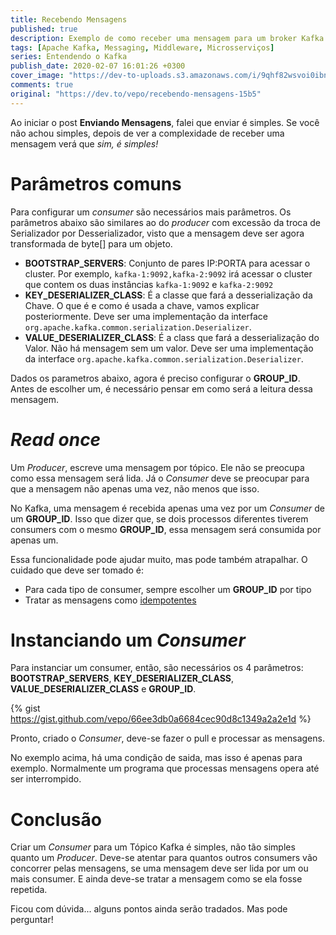 ```yaml
---
title: Recebendo Mensagens
published: true
description: Exemplo de como receber uma mensagem para um broker Kafka
tags: [Apache Kafka, Messaging, Middleware, Microsserviços]
series: Entendendo o Kafka
publish_date: 2020-02-07 16:01:26 +0300
cover_image: "https://dev-to-uploads.s3.amazonaws.com/i/9qhf82wsvoi0ibnsi1gb.jpg"
comments: true
original: "https://dev.to/vepo/recebendo-mensagens-15b5"
---
```


Ao iniciar o post **Enviando Mensagens**, falei que enviar é simples. Se você não achou simples, depois de ver a complexidade de receber uma mensagem verá que *sim, é simples!*

# Parâmetros comuns

Para configurar um _consumer_ são necessários mais parâmetros. Os parâmetros abaixo são similares ao do _producer_ com excessão da troca de Serializador por Desserializador, visto que a mensagem deve ser agora transformada de byte[] para um objeto.

* **BOOTSTRAP_SERVERS**: Conjunto de pares IP:PORTA para acessar o cluster. Por exemplo, `kafka-1:9092,kafka-2:9092` irá acessar o cluster que contem os duas instâncias `kafka-1:9092` e `kafka-2:9092`
* **KEY_DESERIALIZER_CLASS**: É a classe que fará a desserialização da Chave. O que é e como é usada a chave, vamos explicar posteriormente. Deve ser uma implementação da interface `org.apache.kafka.common.serialization.Deserializer`.
* **VALUE_DESERIALIZER_CLASS**: É a class que fará a desserialização do Valor. Não há mensagem sem um valor. Deve ser uma implementação da interface `org.apache.kafka.common.serialization.Deserializer`.

Dados os parametros abaixo, agora é preciso configurar o **GROUP_ID**. Antes de escolher um, é necessário pensar em como será a leitura dessa mensagem.

# _Read once_

Um _Producer_, escreve uma mensagem por tópico. Ele não se preocupa como essa mensagem será lida. Já o _Consumer_ deve se preocupar para que a mensagem não apenas uma vez, não menos que isso.

No Kafka, uma mensagem é recebida apenas uma vez por um _Consumer_ de um **GROUP_ID**. Isso que dizer que, se dois processos diferentes tiverem consumers com o mesmo **GROUP_ID**, essa mensagem será consumida por apenas um. 

Essa funcionalidade pode ajudar muito, mas pode também atrapalhar. O cuidado que deve ser tomado é:
* Para cada tipo de consumer, sempre escolher um **GROUP_ID** por tipo
* Tratar as mensagens como [idempotentes](https://pt.wikipedia.org/wiki/Idempot%C3%AAncia)

# Instanciando um _Consumer_

Para instanciar um consumer, então, são necessários os 4 parâmetros: **BOOTSTRAP_SERVERS**, **KEY_DESERIALIZER_CLASS**, **VALUE_DESERIALIZER_CLASS** e **GROUP_ID**.

{% gist https://gist.github.com/vepo/66ee3db0a6684cec90d8c1349a2a2e1d %} 

Pronto, criado o _Consumer_, deve-se fazer o pull e processar as mensagens. 

No exemplo acima, há uma condição de saida, mas isso é apenas para exemplo. Normalmente um programa que processas mensagens opera até ser interrompido.

# Conclusão

Criar um _Consumer_ para um Tópico Kafka é simples, não tão simples quanto um _Producer_. Deve-se atentar para quantos outros consumers vão concorrer pelas mensagens, se uma mensagem deve ser lida por um ou mais consumer. E ainda deve-se tratar a mensagem como se ela fosse repetida. 

Ficou com dúvida... alguns pontos ainda serão tradados. Mas pode perguntar!

